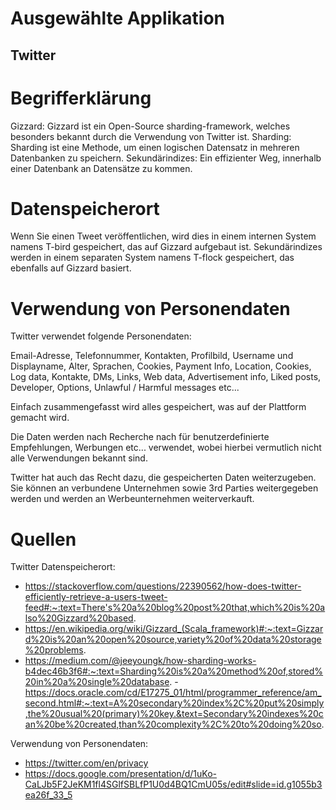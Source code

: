 # Ausgewählte Applikation
## Twitter

# Begrifferklärung
Gizzard: Gizzard ist ein Open-Source sharding-framework, welches besonders bekannt durch die Verwendung von Twitter ist.
Sharding: Sharding ist eine Methode, um einen logischen Datensatz in mehreren Datenbanken zu speichern.
Sekundärindizes: Ein effizienter Weg, innerhalb einer Datenbank an Datensätze zu kommen.

# Datenspeicherort

Wenn Sie einen Tweet veröffentlichen, wird dies in einem internen System namens T-bird gespeichert, das auf Gizzard aufgebaut ist. Sekundärindizes werden in einem separaten System namens T-flock gespeichert, das ebenfalls auf Gizzard basiert.


# Verwendung von Personendaten

Twitter verwendet folgende Personendaten:

Email-Adresse, Telefonnummer, Kontakten, Profilbild, Username und Displayname, Alter, Sprachen, Cookies, Payment Info, Location, Cookies, Log data, Kontakte, DMs, Links, Web data, Advertisement info, Liked posts, Developer, Options, Unlawful / Harmful messages etc...

Einfach zusammengefasst wird alles gespeichert, was auf der Plattform gemacht wird.

Die Daten werden nach Recherche nach für benutzerdefinierte Empfehlungen, Werbungen etc... verwendet, wobei hierbei vermutlich nicht alle Verwendungen bekannt sind.

Twitter hat auch das Recht dazu, die gespeicherten Daten weiterzugeben. Sie können an verbundene Unternehmen sowie 3rd Parties weitergegeben werden und werden an Werbeunternehmen weiterverkauft.

# Quellen

Twitter Datenspeicherort:
- https://stackoverflow.com/questions/22390562/how-does-twitter-efficiently-retrieve-a-users-tweet-feed#:~:text=There's%20a%20blog%20post%20that,which%20is%20also%20Gizzard%20based.
- https://en.wikipedia.org/wiki/Gizzard_(Scala_framework)#:~:text=Gizzard%20is%20an%20open%20source,variety%20of%20data%20storage%20problems.
- https://medium.com/@jeeyoungk/how-sharding-works-b4dec46b3f6#:~:text=Sharding%20is%20a%20method%20of,stored%20in%20a%20single%20database.
-https://docs.oracle.com/cd/E17275_01/html/programmer_reference/am_second.html#:~:text=A%20secondary%20index%2C%20put%20simply,the%20usual%20(primary)%20key.&text=Secondary%20indexes%20can%20be%20created,than%20complexity%2C%20to%20doing%20so.

Verwendung von Personendaten: 
- https://twitter.com/en/privacy
- https://docs.google.com/presentation/d/1uKo-CaLJb5F2JeKM1fl4SGlfSBLfP1U0d4BQ1CmU05s/edit#slide=id.g1055b3ea26f_33_5
